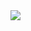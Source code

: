 <img src="https://i.giphy.com/media/v1.Y2lkPTc5MGI3NjExc3o1c3d5NHR3NGl5N3E2OWR1aGZka3phdHdrZ3Rra2xobTU3bzR0ciZlcD12MV9pbnRlcm5hbF9naWZfYnlfaWQmY3Q9Zw/aiE3JQU3vLqTK/giphy.gif"/>

